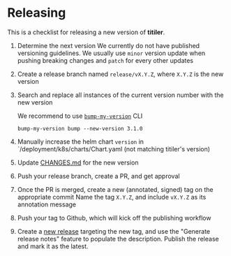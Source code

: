 # Releasing

This is a checklist for releasing a new version of **titiler**.

1. Determine the next version
   We currently do not have published versioning guidelines. We usually use `minor` version update when pushing breaking changes and `patch` for every other updates
2. Create a release branch named `release/vX.Y.Z`, where `X.Y.Z` is the new version
3. Search and replace all instances of the current version number with the new version

   We recommend to use [`bump-my-version`](https://github.com/callowayproject/bump-my-version) CLI
   ```
   bump-my-version bump --new-version 3.1.0
   ```

4. Manually increase the helm chart `version` in `/deployment/k8s/charts/Chart.yaml (not matching titiler's version)
5. Update [CHANGES.md](./CHANGES.md) for the new version
6. Push your release branch, create a PR, and get approval
7. Once the PR is merged, create a new (annotated, signed) tag on the appropriate commit
   Name the tag `X.Y.Z`, and include `vX.Y.Z` as its annotation message
8. Push your tag to Github, which will kick off the publishing workflow
9. Create a [new release](https://github.com/stac-utils/stac-fastapi/releases/new) targeting the new tag, and use the "Generate release notes" feature to populate the description.
    Publish the release and mark it as the latest.
